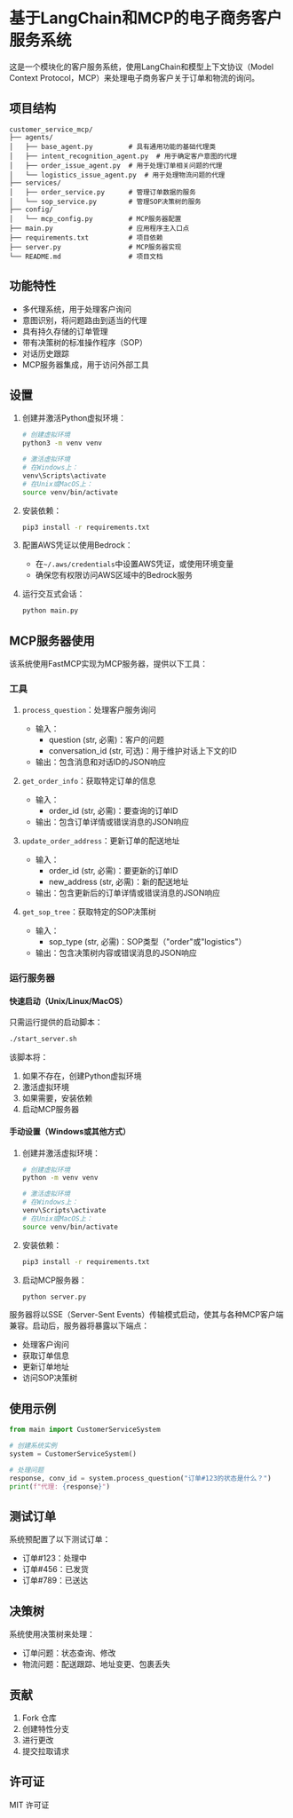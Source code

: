 # 基于LangChain和MCP的电子商务客户服务系统

这是一个模块化的客户服务系统，使用LangChain和模型上下文协议（Model Context Protocol，MCP）来处理电子商务客户关于订单和物流的询问。

## 项目结构

```
customer_service_mcp/
├── agents/
│   ├── base_agent.py         # 具有通用功能的基础代理类
│   ├── intent_recognition_agent.py  # 用于确定客户意图的代理
│   ├── order_issue_agent.py  # 用于处理订单相关问题的代理
│   └── logistics_issue_agent.py  # 用于处理物流问题的代理
├── services/
│   ├── order_service.py      # 管理订单数据的服务
│   └── sop_service.py        # 管理SOP决策树的服务
├── config/
│   └── mcp_config.py         # MCP服务器配置
├── main.py                   # 应用程序主入口点
├── requirements.txt          # 项目依赖
├── server.py                 # MCP服务器实现
└── README.md                 # 项目文档
```

## 功能特性

- 多代理系统，用于处理客户询问
- 意图识别，将问题路由到适当的代理
- 具有持久存储的订单管理
- 带有决策树的标准操作程序（SOP）
- 对话历史跟踪
- MCP服务器集成，用于访问外部工具

## 设置

1. 创建并激活Python虚拟环境：
   ```bash
   # 创建虚拟环境
   python3 -m venv venv

   # 激活虚拟环境
   # 在Windows上：
   venv\Scripts\activate
   # 在Unix或MacOS上：
   source venv/bin/activate
   ```

2. 安装依赖：
   ```bash
   pip3 install -r requirements.txt
   ```

3. 配置AWS凭证以使用Bedrock：
   - 在`~/.aws/credentials`中设置AWS凭证，或使用环境变量
   - 确保您有权限访问AWS区域中的Bedrock服务

4. 运行交互式会话：
   ```bash
   python main.py
   ```

## MCP服务器使用

该系统使用FastMCP实现为MCP服务器，提供以下工具：

### 工具

1. `process_question`：处理客户服务询问
   - 输入：
     - question (str, 必需)：客户的问题
     - conversation_id (str, 可选)：用于维护对话上下文的ID
   - 输出：包含消息和对话ID的JSON响应

2. `get_order_info`：获取特定订单的信息
   - 输入：
     - order_id (str, 必需)：要查询的订单ID
   - 输出：包含订单详情或错误消息的JSON响应

3. `update_order_address`：更新订单的配送地址
   - 输入：
     - order_id (str, 必需)：要更新的订单ID
     - new_address (str, 必需)：新的配送地址
   - 输出：包含更新后的订单详情或错误消息的JSON响应

4. `get_sop_tree`：获取特定的SOP决策树
   - 输入：
     - sop_type (str, 必需)：SOP类型（"order"或"logistics"）
   - 输出：包含决策树内容或错误消息的JSON响应

### 运行服务器

#### 快速启动（Unix/Linux/MacOS）
只需运行提供的启动脚本：
```bash
./start_server.sh
```
该脚本将：
1. 如果不存在，创建Python虚拟环境
2. 激活虚拟环境
3. 如果需要，安装依赖
4. 启动MCP服务器

#### 手动设置（Windows或其他方式）
1. 创建并激活虚拟环境：
   ```bash
   # 创建虚拟环境
   python -m venv venv

   # 激活虚拟环境
   # 在Windows上：
   venv\Scripts\activate
   # 在Unix或MacOS上：
   source venv/bin/activate
   ```

2. 安装依赖：
   ```bash
   pip3 install -r requirements.txt
   ```

3. 启动MCP服务器：
   ```bash
   python server.py
   ```

服务器将以SSE（Server-Sent Events）传输模式启动，使其与各种MCP客户端兼容。启动后，服务器将暴露以下端点：
- 处理客户询问
- 获取订单信息
- 更新订单地址
- 访问SOP决策树

## 使用示例

```python
from main import CustomerServiceSystem

# 创建系统实例
system = CustomerServiceSystem()

# 处理问题
response, conv_id = system.process_question("订单#123的状态是什么？")
print(f"代理: {response}")
```

## 测试订单

系统预配置了以下测试订单：
- 订单#123：处理中
- 订单#456：已发货
- 订单#789：已送达

## 决策树

系统使用决策树来处理：
- 订单问题：状态查询、修改
- 物流问题：配送跟踪、地址变更、包裹丢失

## 贡献

1. Fork 仓库
2. 创建特性分支
3. 进行更改
4. 提交拉取请求

## 许可证

MIT 许可证
